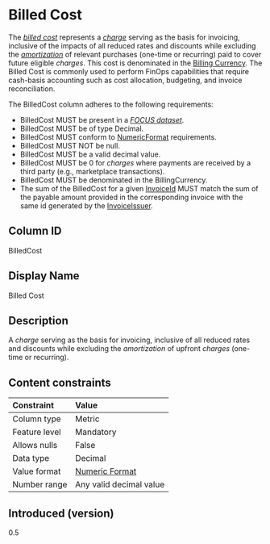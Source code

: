 # Billed Cost

The [*billed cost*](#glossary:billed-cost) represents a [*charge*](#glossary:charge) serving as the basis for invoicing, inclusive of the impacts of all reduced rates and discounts while excluding the [*amortization*](#glossary:amortization) of relevant purchases (one-time or recurring) paid to cover future eligible *charges*. This cost is denominated in the [Billing Currency](#billingcurrency). The Billed Cost is commonly used to perform FinOps capabilities that require cash-basis accounting such as cost allocation, budgeting, and invoice reconciliation.

The BilledCost column adheres to the following requirements:

* BilledCost MUST be present in a [*FOCUS dataset*](#glossary:FOCUS-dataset).
* BilledCost MUST be of type Decimal.
* BilledCost MUST conform to [NumericFormat](#numericformat) requirements.
* BilledCost MUST NOT be null.
* BilledCost MUST be a valid decimal value.
* BilledCost MUST be 0 for *charges* where payments are received by a third party (e.g., marketplace transactions).
* BilledCost MUST be denominated in the BillingCurrency.
* The sum of the BilledCost for a given [InvoiceId](#invoiceid) MUST match the sum of the payable amount provided in the corresponding invoice with the same id generated by the [InvoiceIssuer](#InvoiceIssuer).

## Column ID

BilledCost

## Display Name

Billed Cost

## Description

A *charge* serving as the basis for invoicing, inclusive of all reduced rates and discounts while excluding the *amortization* of upfront *charges* (one-time or recurring).

## Content constraints

|    Constraint   |      Value              |
|:----------------|:------------------------|
| Column type     | Metric                  |
| Feature level   | Mandatory               |
| Allows nulls    | False                   |
| Data type       | Decimal                 |
| Value format    | [Numeric Format](#numericformat) |
| Number range    | Any valid decimal value |

## Introduced (version)

0.5
